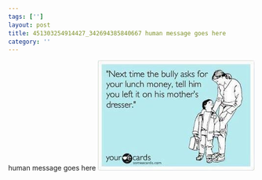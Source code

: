 ```yaml
---
tags: ['']
layout: post
title: 451303254914427_342694385840667 human message goes here
category: ''
---
```

human message goes here
![451303254914427_342694385840667](/uploads/2013-3-5-451303254914427_342694385840667-human-message-goes-here.jpg)
